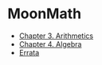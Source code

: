 # MoonMath

- [Chapter 3. Arithmetics](./arithmetics/)
- [Chapter 4. Algebra](./algebra/)
- [Errata](./ERRATA.md)
